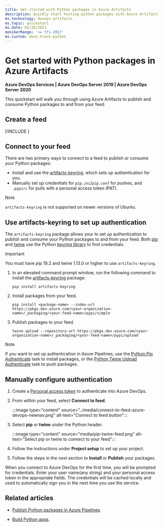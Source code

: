 ```yaml
---
title: Get started with Python packages in Azure Artifacts
description: Quickly start hosting python packages with Azure Artifacts
ms.technology: devops-artifacts
ms.topic: quickstart
ms.date: 02/26/2021
monikerRange: '>= tfs-2017'
ms.custom: devx-track-python
---
```


# Get started with Python packages in Azure Artifacts

**Azure DevOps Services | Azure DevOps Server 2019 | Azure DevOps Server 2020**

This quickstart will walk you through using Azure Artifacts to publish and consume Python packages to and from your feed.

## Create a feed

[!INCLUDE [](../includes/create-feed.md)]
     
## Connect to your feed

There are two primary ways to connect to a feed to publish or consume your Python packages:

- Install and use the [artifacts-keyring](https://github.com/microsoft/artifacts-keyring), which sets up authentication for you.
- Manually set up credentials for `pip.ini`/`pip.conf` for pushes, and `.pypirc` for pulls with a personal access token (PAT).

> [!NOTE]
> `artifacts-keyring` is not supported on newer versions of Ubuntu.

## Use artifacts-keyring to set up authentication

The `artifacts-keyring` package allows your to set up authentication to publish and consume your Python packages to and from your feed. Both [pip](https://pypi.org/project/pip/) and [twine](https://pypi.org/project/twine/) use the Python [keyring library](https://pypi.org/project/keyring/) to find credentials. 

> [!IMPORTANT]
> You must have pip 19.2 and twine 1.13.0 or higher to use `artifacts-keyring`.

1. In an elevated command prompt window, run the following command to install the [artifacts-keyring](https://github.com/microsoft/artifacts-keyring) package:
   
   ```Command
   pip install artifacts-keyring
   ```
   
1. Install packages from your feed. 
    
   ```Command
   pip install <package-name> --index-url https://pkgs.dev.azure.com/<your-organization-name>/_packaging/<your-feed-name>/pypi/simple
   ```

1. Publish packages to your feed.
   
   ```Command
   twine upload --repository-url https://pkgs.dev.azure.com/<your-organization-name>/_packaging/<your-feed-name>/pypi/upload
   ```

> [!NOTE]
> If you want to set up authentication in Azure Pipelines, use the [Python Pip Authenticate](../../pipelines/tasks/package/pip-authenticate.md) task to install packages, or the [Python Twine Upload Authenticate](../../pipelines/tasks/package/twine-authenticate.md) task to push packages.

## Manually configure authentication

1. Create a [Personal access token](../../organizations/accounts/use-personal-access-tokens-to-authenticate.md#create-a-pat) to authenticate into Azure DevOps.

1. From within your feed, select **Connect to feed**.

   :::image type="content" source="../media/connect-to-feed-azure-devops-newnav.png" alt-text="Connect to feed button":::

1. Select **pip** or **twine** under the Python header. 

   :::image type="content" source="media/pip-twine-feed.png" alt-text="Select pip or twine to connect to your feed":::

1. Follow the instructions under **Project setup** to set up your project.

1. Follow the steps in the next section to **Install** or **Publish** your packages.

When you connect to Azure DevOps for the first time, you will be prompted for credentials. Enter your user name(any string) and your personal access token in the appropriate fields. The credentials will be cached locally and used to automatically sign you in the next time you use the service.

## Related articles

- [Publish Python packages in Azure Pipelines](../../pipelines/artifacts/pypi.md).

- [Build Python apps](../../pipelines/ecosystems/python.md).

